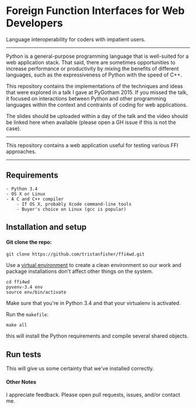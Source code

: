 # Foreign Function Interfaces for Web Developers

Language interoperability for coders with impatient users.

---

Python is a general-purpose programming language that is well-suited for a web application stack.  That said, there are sometimes opportunities to increase performance or productivity by mixing the benefits of different languages,
such as the expressiveness of Python with the speed of C++.


This repository contains the implementations of the techniques and ideas that were explored in a talk I gave at PyGotham 2015.  If you missed the talk, it focused on interactions between Python and other programming languages within the context and contraints of coding for web applications.

The slides should be uploaded within a day of the talk and the video should be linked here when available (please open a GH issue if this is not the case).

----
This repository contains a web application useful for testing various FFI approaches.

----

## Requirements

	- Python 3.4
	- OS X or Linux
	- A C and C++ compiler
	    - If OS X, probably Xcode command-line tools
	    - Buyer's choice on Linux (gcc is popular)

## Installation and setup

#### Git clone the repo:

    git clone https://github.com/tristanfisher/ffi4wd.git


Use a [virtual environment](https://docs.python.org/3/library/venv.html) to create a clean environment so our work and package installations don't affect other things on the system.

    cd ffi4wd
    pyvenv-3.4 env
    source env/bin/activate

Make sure that you're in Python 3.4 and that your virtualenv is activated.

Run the `makefile`:

	make all

this will install the Python requirements and compile several shared objects.

## Run tests

This will give us some certainty that we've installed correctly.

#### Other Notes

I appreciate feedback.  Please open pull requests, issues, and/or contact me.
